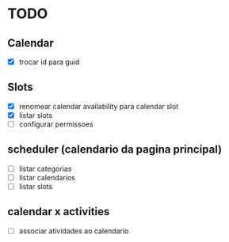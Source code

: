# TODO

## Calendar

- [x] trocar id para guid

## Slots

- [x] renomear calendar availability para calendar slot
- [x] listar slots
- [ ] configurar permissoes

## scheduler (calendario da pagina principal)

- [ ] listar categorias
- [ ] listar calendarios
- [ ] listar slots

## calendar x activities

- [ ] associar atividades ao calendario
